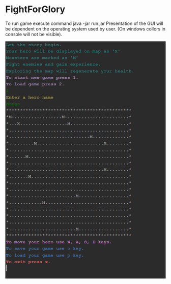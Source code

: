 # FightForGlory

To run game execute command 
java -jar run.jar
Presentation of the GUI will be dependent on the operating system used by user.
(On windows collors in console will not be visible).

![alt text](https://github.com/marek-konieczny/FightForGlory/blob/master/src/main/resources/Main%20screen.PNG)
